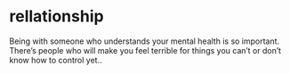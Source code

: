 # rellationship
Being with someone who understands your mental health is so important. There’s people who will make you feel terrible for things you can’t or don’t know how to control yet..

